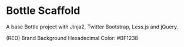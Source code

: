 Bottle Scaffold
===============

A base Bottle project with Jinja2, Twitter Bootstrap, Less.js and jQuery.

(RED) Brand Background Hexadecimal Color: #BF1238